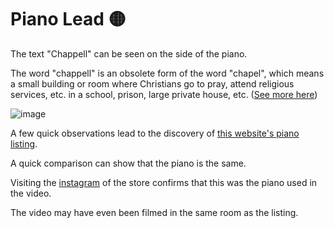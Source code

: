 # Piano Lead 🟡

The text "Chappell" can be seen on the side of the piano.

The word "chappell" is an obsolete form of the word "chapel", which means a small building or room where Christians go to pray, attend religious services, etc. in a school, prison, large private house, etc. ([See more here](https://www.oxfordlearnersdictionaries.com/definition/english/chapel?q=chapel "Oxford Dictionary for 'chapel'"))

![image](https://user-images.githubusercontent.com/28175652/183033160-31da62cd-d97a-4420-8578-d11fdf234ada.png)

A few quick observations lead to the discovery of [this website's piano listing](https://pianoz.com/piano-sale/piano/chappell-fully-restored-0).

A quick comparison can show that the piano is the same.

Visiting the [instagram](https://www.instagram.com/pianoz_com/?hl=en) of the store confirms that this was the piano used in the video.

The video may have even been filmed in the same room as the listing.
